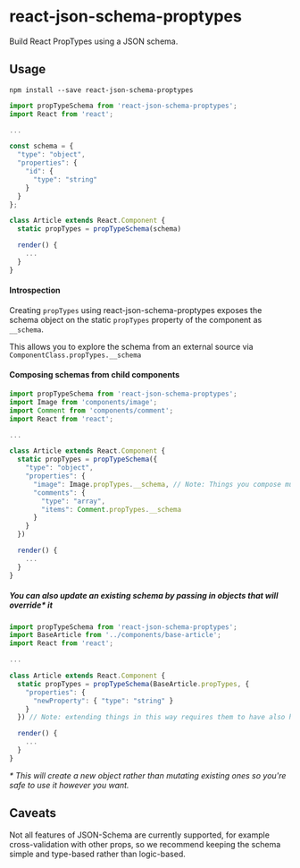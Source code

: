 # react-json-schema-proptypes

Build React PropTypes using a JSON schema.

## Usage

`npm install --save react-json-schema-proptypes`

```js
import propTypeSchema from 'react-json-schema-proptypes';
import React from 'react';

...

const schema = {
  "type": "object",
  "properties": {
    "id": {
      "type": "string"
    }
  }
};

class Article extends React.Component {
  static propTypes = propTypeSchema(schema)

  render() {
    ...
  }
}

```

#### Introspection

Creating `propTypes` using react-json-schema-proptypes exposes the schema object on the static `propTypes` property of the component as `__schema`.

This allows you to explore the schema from an external source via `ComponentClass.propTypes.__schema`

#### Composing schemas from child components

```js
import propTypeSchema from 'react-json-schema-proptypes';
import Image from 'components/image';
import Comment from 'components/comment';
import React from 'react';

...

class Article extends React.Component {
  static propTypes = propTypeSchema({
    "type": "object",
    "properties": {
      "image": Image.propTypes.__schema, // Note: Things you compose must have been curated with react-json-schema-proptypes
      "comments": {
        "type": "array",
        "items": Comment.propTypes.__schema
      }
    }
  })

  render() {
    ...
  }
}

```

##### You can also update an existing schema by passing in objects that will override* it

```js
import propTypeSchema from 'react-json-schema-proptypes';
import BaseArticle from '../components/base-article';
import React from 'react';

...

class Article extends React.Component {
  static propTypes = propTypeSchema(BaseArticle.propTypes, {
    "properties": {
      "newProperty": { "type": "string" }
    }
  }) // Note: extending things in this way requires them to have also have been curated with react-json-schema-proptypes

  render() {
    ...
  }
}

```

_* This will create a new object rather than mutating existing ones so you're safe to use it however you want._

## Caveats

Not all features of JSON-Schema are currently supported, for example cross-validation with other props, so we recommend keeping the schema simple and type-based rather than logic-based.
